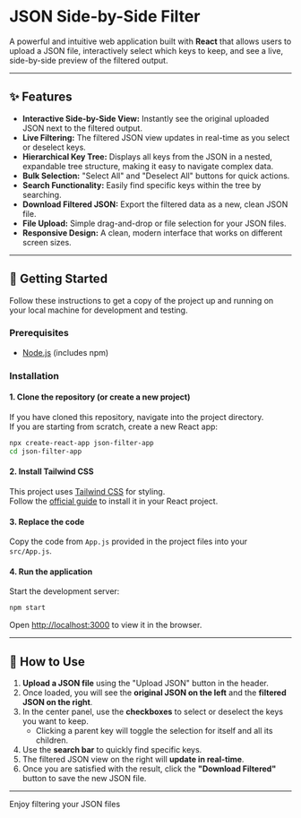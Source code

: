 # JSON Side-by-Side Filter

A powerful and intuitive web application built with **React** that allows users to upload a JSON file, interactively select which keys to keep, and see a live, side-by-side preview of the filtered output.

---

## ✨ Features

- **Interactive Side-by-Side View:** Instantly see the original uploaded JSON next to the filtered output.
- **Live Filtering:** The filtered JSON view updates in real-time as you select or deselect keys.
- **Hierarchical Key Tree:** Displays all keys from the JSON in a nested, expandable tree structure, making it easy to navigate complex data.
- **Bulk Selection:** "Select All" and "Deselect All" buttons for quick actions.
- **Search Functionality:** Easily find specific keys within the tree by searching.
- **Download Filtered JSON:** Export the filtered data as a new, clean JSON file.
- **File Upload:** Simple drag-and-drop or file selection for your JSON files.
- **Responsive Design:** A clean, modern interface that works on different screen sizes.

---

## 🚀 Getting Started

Follow these instructions to get a copy of the project up and running on your local machine for development and testing.

### Prerequisites

- [Node.js](https://nodejs.org/) (includes npm)

### Installation

#### 1. Clone the repository (or create a new project)

If you have cloned this repository, navigate into the project directory.  
If you are starting from scratch, create a new React app:

```bash
npx create-react-app json-filter-app
cd json-filter-app
```

#### 2. Install Tailwind CSS

This project uses [Tailwind CSS](https://tailwindcss.com/) for styling.  
Follow the [official guide](https://tailwindcss.com/docs/guides/create-react-app) to install it in your React project.

#### 3. Replace the code

Copy the code from `App.js` provided in the project files into your `src/App.js`.

#### 4. Run the application

Start the development server:

```bash
npm start
```

Open [http://localhost:3000](http://localhost:3000) to view it in the browser.

---

## 📝 How to Use

1. **Upload a JSON file** using the "Upload JSON" button in the header.
2. Once loaded, you will see the **original JSON on the left** and the **filtered JSON on the right**.
3. In the center panel, use the **checkboxes** to select or deselect the keys you want to keep.
    - Clicking a parent key will toggle the selection for itself and all its children.
4. Use the **search bar** to quickly find specific keys.
5. The filtered JSON view on the right will **update in real-time**.
6. Once you are satisfied with the result, click the **"Download Filtered"** button to save the new JSON file.

---

Enjoy filtering your JSON files